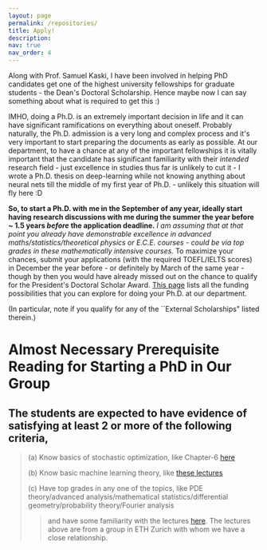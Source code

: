 ```yaml
---
layout: page
permalink: /repositories/
title: Apply!
description: 
nav: true
nav_order: 4
---
```


Along with Prof. Samuel Kaski, I have been involved in helping PhD candidates get one of the highest university fellowships for graduate students - the Dean's Doctoral Scholarship. Hence maybe now I can say something about what is required to get this :) 

IMHO, doing a Ph.D. is an extremely important decision in life and it can have significant ramifications on everything about oneself. Probably naturally, the Ph.D. admission is a very long and complex process and it's very important to start preparing the documents as early as possible.  At our department, to have a chance at any of the important fellowships it is vitally important that the candidate has significant familiarity with their *intended* research field - just excellence in studies thus far is unlikely to cut it - I wrote a Ph.D. thesis on deep-learning while not knowing anything about neural nets till the middle of my first year of Ph.D. - unlikely this situation will fly here :D 

**So, to start a Ph.D. with me in the September of any year, ideally start having research discussions with me during the summer the year before ~ 1.5 years *before* the application deadline.** *I am assuming that at that point you already have demonstrable excellence in advanced maths/statistics/theoretical physics or E.C.E. courses -  could be via top grades in these mathematically intensive courses.* To maximize your chances, submit your applications (with the required TOEFL/IELTS scores) in December the year before - or definitely by March of the same year - though by then you would have already missed out on the chance to qualify for the President's Doctoral Scholar Award.  [This page](https://www.cs.manchester.ac.uk/study/postgraduate-research/funding/) lists all the funding possibilities that you can explore for doing your Ph.D. at our department. 

(In particular, note if you qualify for any of the ``External Scholarships" listed therein.)

<h1> Almost Necessary Prerequisite Reading for Starting a PhD in Our Group </h1>
<h2> The students are expected to have evidence of satisfying at least 2 or more of the following criteria, </h2>

> (a) Know basics of stochastic optimization, like Chapter-6 [here](https://arxiv.org/abs/1405.4980)
> 
> (b) Know basic machine learning theory, like [these lectures](https://www.cs.princeton.edu/~rlivni/cos511/cos511.html)
> 
> (c) Have top grades in any one of the topics, like PDE theory/advanced analysis/mathematical statistics/differential geometry/probability theory/Fourier analysis
> 
>>  and have some familiarity with the lectures [here](https://youtube.com/playlist?list=PLJkYEExhe7rYY5HjpIJbgo-tDZ3bIAqAm&feature=shared). The lectures above are from a group in ETH Zurich with whom we have a close relationship. 
